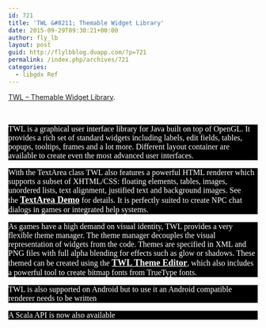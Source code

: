 ```yaml
---
id: 721
title: 'TWL &#8211; Themable Widget Library'
date: 2015-09-29T09:30:21+00:00
author: fly_lb
layout: post
guid: http://flylbblog.duapp.com/?p=721
permalink: /index.php/archives/721
categories:
  - libgdx Ref
---
```

[TWL &#8211; Themable Widget Library](http://twl.l33tlabs.org/).

&nbsp;

<p style="color: #ffffff; font-family: tahoma; font-size: medium; line-height: normal; background-color: #000000;">
  TWL is a graphical user interface library for Java built on top of OpenGL. It provides a rich set of standard widgets including labels, edit fields, tables, popups, tooltips, frames and a lot more. Different layout container are available to create even the most advanced user interfaces.
</p>

<p style="color: #ffffff; font-family: tahoma; font-size: medium; line-height: normal; background-color: #000000;">
  With the TextArea class TWL also features a powerful HTML renderer which supports a subset of XHTML/CSS: floating elements, tables, images, unordered lists, text alignment, justified text and background images. See the <a class="link" style="font-size: large; font-weight: bolder; color: white;" href="http://twl.l33tlabs.org/demo/textdemo.jnlp">TextArea Demo</a> for details. It is perfectly suited to create NPC chat dialogs in games or integrated help systems.
</p>

<p style="color: #ffffff; font-family: tahoma; font-size: medium; line-height: normal; background-color: #000000;">
  As games have a high demand on visual identity, TWL provides a very flexible theme manager. The theme manager decouples the visual representation of widgets from the code. Themes are specified in XML and PNG files with full alpha blending for effects such as glow or shadows. These themed can be created using the <a class="link" style="font-size: large; font-weight: bolder; color: white;" href="http://twl.l33tlabs.org/themer/themer.jnlp">TWL Theme Editor</a>, which also includes a powerful tool to create bitmap fonts from TrueType fonts.
</p>

<p style="color: #ffffff; font-family: tahoma; font-size: medium; line-height: normal; background-color: #000000;">
  TWL is also supported on Android but to use it an Android compatible renderer needs to be written
</p>

<p style="color: #ffffff; font-family: tahoma; font-size: medium; line-height: normal; background-color: #000000;">
  A Scala API is now also available
</p>